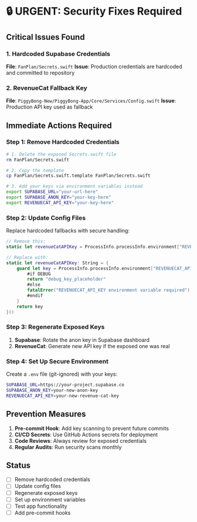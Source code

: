 # 🔒 URGENT: Security Fixes Required

## Critical Issues Found

### 1. Hardcoded Supabase Credentials
**File**: `FanPlan/Secrets.swift`
**Issue**: Production credentials are hardcoded and committed to repository

### 2. RevenueCat Fallback Key  
**File**: `PiggyBong-New/PiggyBong-App/Core/Services/Config.swift`
**Issue**: Production API key used as fallback

## Immediate Actions Required

### Step 1: Remove Hardcoded Credentials
```bash
# 1. Delete the exposed Secrets.swift file
rm FanPlan/Secrets.swift

# 2. Copy the template
cp FanPlan/Secrets.swift.template FanPlan/Secrets.swift

# 3. Add your keys via environment variables instead
export SUPABASE_URL="your-url-here"
export SUPABASE_ANON_KEY="your-key-here" 
export REVENUECAT_API_KEY="your-key-here"
```

### Step 2: Update Config Files
Replace hardcoded fallbacks with secure handling:

```swift
// Remove this:
static let revenueCatAPIKey = ProcessInfo.processInfo.environment["REVENUECAT_API_KEY"] ?? "appl_XXXXXXXXXXXXXXXXXXXXXXX"

// Replace with:
static let revenueCatAPIKey: String = {
    guard let key = ProcessInfo.processInfo.environment["REVENUECAT_API_KEY"] else {
        #if DEBUG
        return "debug_key_placeholder"
        #else
        fatalError("REVENUECAT_API_KEY environment variable required")
        #endif
    }
    return key
}()
```

### Step 3: Regenerate Exposed Keys
1. **Supabase**: Rotate the anon key in Supabase dashboard
2. **RevenueCat**: Generate new API key if the exposed one was real

### Step 4: Set Up Secure Environment
Create a `.env` file (git-ignored) with your keys:
```bash
SUPABASE_URL=https://your-project.supabase.co
SUPABASE_ANON_KEY=your-new-anon-key
REVENUECAT_API_KEY=your-new-revenue-cat-key
```

## Prevention Measures

1. **Pre-commit Hook**: Add key scanning to prevent future commits
2. **CI/CD Secrets**: Use GitHub Actions secrets for deployment
3. **Code Reviews**: Always review for exposed credentials
4. **Regular Audits**: Run security scans monthly

## Status
- [ ] Remove hardcoded credentials
- [ ] Update config files  
- [ ] Regenerate exposed keys
- [ ] Set up environment variables
- [ ] Test app functionality
- [ ] Add pre-commit hooks